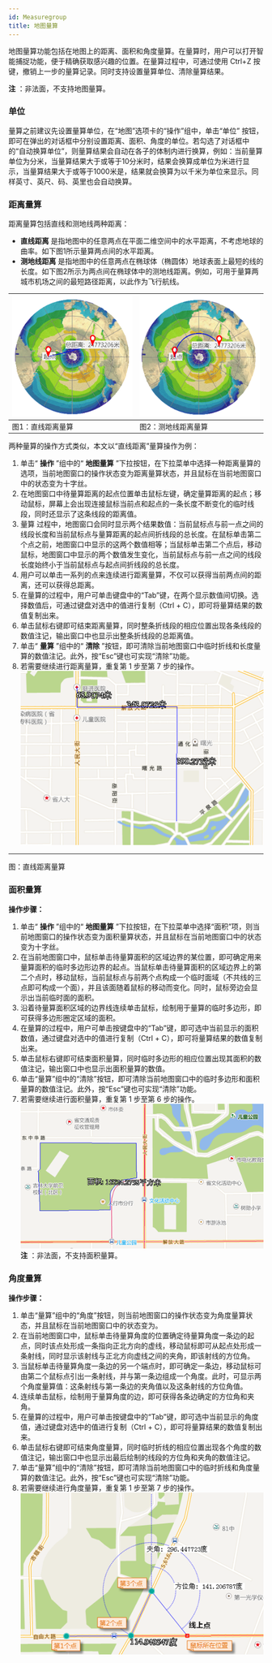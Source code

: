 ```yaml
---
id: Measuregroup
title: 地图量算
---
```

地图量算功能包括在地图上的距离、面积和角度量算。在量算时，用户可以打开智能捕捉功能，便于精确获取感兴趣的位置。在量算过程中，可通过使用 Ctrl+Z
按键，撤销上一步的量算记录。同时支持设置量算单位、清除量算结果。

**注** ：非法面，不支持地图量算。

### 单位

量算之前建议先设置量算单位，在“地图”选项卡的“操作”组中，单击“单位”
按钮，即可在弹出的对话框中分别设置距离、面积、角度的单位。若勾选了对话框中的“自动换算单位”，则量算结果会自动在各子的体制内进行换算，例如：当前量算单位为分米，当量算结果大于或等于10分米时，结果会换算成单位为米进行显示，当量算结果大于或等于1000米是，结果就会换算为以千米为单位来显示。同样英寸、英尺、码、英里也会自动换算。

### 距离量算

距离量算包括直线和测地线两种距离：

  * **直线距离** 是指地图中的任意两点在平面二维空间中的水平距离，不考虑地球的曲率。如下图1所示量算两点间的水平距离。
  * **测地线距离** 是指地图中的任意两点在椭球体（椭圆体）地球表面上最短的线的长度。如下图2所示为两点间在椭球体中的测地线距离。例如，可用于量算两城市机场之间的最短路径距离，以此作为飞行航线。

![](img/DistanceMeasureCompare1.png) | ![](img/DistanceMeasureCompare2.png)  
---|---  
图1：直线距离量算 | 图2：测地线距离量算  
  
两种量算的操作方式类似，本文以“直线距离”量算操作为例：

  1. 单击“ **操作** ”组中的“ **地图量算** ”下拉按钮，在下拉菜单中选择一种距离量算的选项，当前地图窗口的操作状态变为距离量算状态，并且鼠标在当前地图窗口中的状态变为十字丝。
  2. 在地图窗口中待量算距离的起点位置单击鼠标左键，确定量算距离的起点；移动鼠标，屏幕上会出现连接鼠标当前点和起点的一条长度不断变化的临时线段，同时还显示了这条线段的距离值。
  3. 量算 过程中，地图窗口会同时显示两个结果数值：当前鼠标点与前一点之间的线段长度和当前鼠标点与量算距离的起点间折线段的总长度。在鼠标单击第二个点之前，地图窗口中显示的这两个数值相等；当鼠标单击第二个点后，移动鼠标，地图窗口中显示的两个数值发生变化，当前鼠标点与前一点之间的线段长度始终小于当前鼠标点与起点间折线段的总长度。
  4. 用户可以单击一系列的点来连续进行距离量算，不仅可以获得当前两点间的距离，还可以获得总距离。
  5. 在量算的过程中，用户可单击键盘中的“Tab”键，在两个显示数值间切换。选择数值后，可通过键盘对选中的值进行复制（Ctrl + C），即可将量算结果的数值复制出来。
  6. 单击鼠标右键即可结束距离量算，同时整条折线段的相应位置出现各条线段的数值注记，输出窗口中也显示出整条折线段的总距离值。
  7. 单击“ **量算** ”组中的“ **清除** ”按钮，即可清除当前地图窗口中临时折线和长度量算的数值注记。此外，按“Esc”键也可实现“清除”功能。
  8. 若需要继续进行距离量算，重复第 1 步至第 7 步的操作。
![](img/distanceMeasure.png)  
---  
图：直线距离量算  

### 面积量算

**操作步骤：**

  1. 单击“ **操作** ”组中的“ **地图量算** ”下拉按钮，在下拉菜单中选择“面积”项，则当前地图窗口的操作状态变为面积量算状态，并且鼠标在当前地图窗口中的状态变为十字丝。
  2. 在当前地图窗口中，鼠标单击待量算面积的区域边界的某位置，即可确定用来量算面积的临时多边形边界的起点。当鼠标单击待量算面积的区域边界上的第二个点时，移动鼠标，当前鼠标点与前两个点构成一个临时面域（不共线的三点即可构成一个面），并且该面随着鼠标的移动而变化。同时，鼠标旁边会显示出当前临时面的面积。
  3. 沿着待量算面积区域的边界线连续单击鼠标，绘制用于量算的临时多边形，即可获得多边形圈定区域的面积。
  4. 在量算的过程中，用户可单击按键盘中的“Tab”键，即可选中当前显示的面积数值，通过键盘对选中的值进行复制（Ctrl + C），即可将量算结果的数值复制出来。
  5. 单击鼠标右键即可结束面积量算，同时临时多边形的相应位置出现其面积的数值注记，输出窗口中也显示出面积量算的数值。
  6. 单击“量算”组中的“清除”按钮，即可清除当前地图窗口中的临时多边形和面积量算的数值注记。此外，按“Esc”键也可实现“清除”功能。
  7. 若需要继续进行面积量算，重复第 1 步至第 6 步的操作。
![](img/areaMeasure.png)  
**注** ：非法面，不支持面积量算。

### 角度量算

**操作步骤：**

  1. 单击“量算”组中的“角度”按钮，则当前地图窗口的操作状态变为角度量算状态，并且鼠标在当前地图窗口中的状态变为。
  2. 在当前地图窗口中，鼠标单击待量算角度的位置确定待量算角度一条边的起点，同时该点处形成一条指向正北方向的虚线，移动鼠标即可从起点处形成一条射线，同时显示该射线与正北方向虚线之间的夹角，即该射线的方位角。
  3. 当鼠标单击待量算角度一条边的另一个端点时，即可确定一条边，移动鼠标可由第二个鼠标点引出一条射线，并与第一条边组成一个角度。此时，可显示两个角度量算值：这条射线与第一条边的夹角值以及这条射线的方位角值。
  4. 连续单击鼠标，绘制用于量算角度的边，即可获得各条边确定的方位角和夹角。
  5. 在量算的过程中，用户可单击按键盘中的“Tab”键，即可选中当前显示的角度值，通过键盘对选中的值进行复制（Ctrl + C），即可将量算结果的数值复制出来。
  6. 单击鼠标右键即可结束角度量算，同时临时折线的相应位置出现各个角度的数值注记，输出窗口中也显示出最后绘制的线段的方位角和夹角的数值注记。
  7. 单击“量算”组中的“清除”按钮，即可清除当前地图窗口中的临时折线和角度量算的数值注记。此外，按“Esc”键也可实现“清除”功能。
  8. 若需要继续进行角度量算，重复第 1 步至第 7 步的操作。
![](img/angleMeasure.png)  


